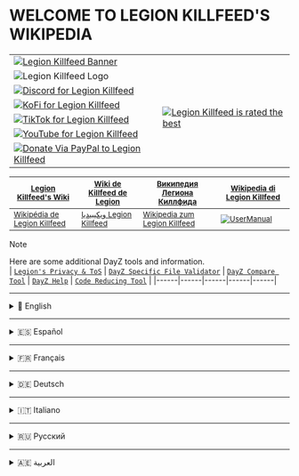 # WELCOME TO LEGION KILLFEED'S WIKIPEDIA

<table>
  <tr>
    <td colspan="2">
      <a href="https://killfeed.co/"><img src="https://killfeed.co/a/i/lkb.png" alt="Legion Killfeed Banner"></a>
    </td>
  </tr>
  <tr>
    <td><img src="https://killfeed.co/a/i/LK.gif" alt="Legion Killfeed Logo"></td>
    <td rowspan="6"><a href="https://www.trustpilot.com/review/killfeed.co"><img src="https://i.ibb.co/VYG3WVvg/Legion-Best.png" alt="Legion Killfeed is rated the best"></a></td>
  </tr>
  <tr>
    <td><a href="https://discord.gg/LegionKillfeed"><img src="https://killfeed.co/a/gh/LegionCord.png" alt="Discord for Legion Killfeed"></a></td>
  </tr>
  <tr>
    <td><a href="https://ko-fi.com/LegionKillfeed"><img src="https://killfeed.co/a/gh/LegionFi.png" alt="KoFi for Legion Killfeed"></a></td>
  </tr>
  <tr>
    <td><a href="https://www.tiktok.com/@legionkillfeed"><img src="https://killfeed.co/a/gh/LegionTok.png" alt="TikTok for Legion Killfeed"></a></td>
  </tr>
  <tr>
    <td><a href="https://youtube.com/@LegionKillfeed"><img src="https://killfeed.co/a/gh/LegionTube.png" alt="YouTube for Legion Killfeed"></a></td>
  </tr>
  <tr>
    <td><a href="https://PayPal.Me/CoderSoul"><img src="https://killfeed.co/a/gh/LegionPay.png" alt="Donate Via PayPal to Legion Killfeed"></a></td>
  </tr>
</table> 

| <sub>[Legion Killfeed's Wiki](https://github.com/Legion-Killfeed/DayZ/wiki/Home)</sub> | <sub>[Wiki de Killfeed de Legion](https://github.com/Legion-Killfeed/DayZ/wiki/Home)</sub> | <sub>[Википедия Легиона Киллфида](https://github.com/Legion-Killfeed/DayZ/wiki/Home)</sub> | <sub>[Wikipedia di Legion Killfeed](https://github.com/Legion-Killfeed/DayZ/wiki/Home)</sub> |
|------|------|------|------|
| <sub>[Wikipédia de Legion Killfeed](https://github.com/Legion-Killfeed/DayZ/wiki/Home)</sub> | <sub>[ويكيبيديا Legion Killfeed](https://github.com/Legion-Killfeed/DayZ/wiki/Home)</sub> | <sub>[Wikipedia zum Legion Killfeed](https://github.com/Legion-Killfeed/DayZ/wiki/Home)</sub> | <sub>[![UserManual](https://i.ibb.co/XZ2NDXqg/User-Manual-Icon.png)](https://github.com/Legion-Killfeed/DayZ/wiki/Home)</sub> |

> [!NOTE]
> Here are some additional DayZ tools and information.  
>  | [`Legion's Privacy & ToS`](https://killfeed.co/legal "Click to open Legion's Website") | [`DayZ Specific File Validator`](https://dayz.modding.click/file-validator "Click to view the dayz specific file validator") |  [`DayZ Compare Tool`](https://killfeed.co/dayz/compare-files "Click to jump to Dayz Compare Tool") | [`DayZ Help`](https://killfeed.co/dayz "Click to go to Legion's website") | [`Code Reducing Tool`](https://modding.click/code-reducer) |
> |------|------|------|------|------|

---

<details>
<summary>
📌 English
</summary>

- [Getting Started](https://github.com/Legion-Killfeed/DayZ/wiki/English/#getting-started)
- [How to Set Up the Bot](https://github.com/Legion-Killfeed/DayZ/wiki/English/#how-to-setup-bot)
- [FAQs & Tips](https://github.com/Legion-Killfeed/DayZ/wiki/English/#faqs)
- [Bot Invite](https://discord.com/oauth2/authorize?client_id=1122337769008680971)
- [Commands](https://github.com/Legion-Killfeed/DayZ/wiki/English/#commands)
  - [Subscriber Only](https://github.com/Legion-Killfeed/DayZ/wiki/English/#subscriber-only)
  - [Setup](https://github.com/Legion-Killfeed/DayZ/wiki/English/#subscriber-setup)
  - [Additional Settings](https://github.com/Legion-Killfeed/DayZ/wiki/English/#subscriber-additional)
  - [Admin](https://github.com/Legion-Killfeed/DayZ/wiki//#admin)
  - [Killfeed Settings](https://github.com/Legion-Killfeed/DayZ/wiki/English/#killfeed-settings)
  - [Server Styling](https://github.com/Legion-Killfeed/DayZ/wiki/English/#server-styling)
  - [Server Naming](https://github.com/Legion-Killfeed/DayZ/wiki/English/#server-naming)
  - [Scheduler](https://github.com/Legion-Killfeed/DayZ/wiki/English/#scheduler)
  - [PVE Auto Ban](https://github.com/Legion-Killfeed/DayZ/wiki/English/#pve-autoban)
  - [Shoppi Config](https://github.com/Legion-Killfeed/DayZ/wiki/English/#shoppi-config)
  - [Types.xml Editing](https://github.com/Legion-Killfeed/DayZ/wiki/English/#types-editing)
  - [Staff](https://github.com/Legion-Killfeed/DayZ/wiki/English/#staff)
  - [Economy](https://github.com/Legion-Killfeed/DayZ/wiki/English/#economy)
  - [File Editing](https://github.com/Legion-Killfeed/DayZ/wiki/English/#file-editing)

</details>

---

<details>
<summary>
🇪🇸 Español
</summary>
  
- [Primeros Pasos](https://github.com/Legion-Killfeed/DayZ/wiki/Spanish/#getting-started)
- [Cómo Configurar el Bot](https://github.com/Legion-Killfeed/DayZ/wiki/Spanish/#how-to-setup-bot)
- [Preguntas Frecuentes](https://github.com/Legion-Killfeed/DayZ/wiki/Spanish/#faqs)
- [Bot Invite](https://discord.com/oauth2/authorize?client_id=1122337769008680971)
- [Comandos](https://github.com/Legion-Killfeed/DayZ/wiki/Spanish/#commands)
  - [Solo para Suscriptores](https://github.com/Legion-Killfeed/DayZ/wiki/Spanish/#subscriber-only)
  - [Configuración](https://github.com/Legion-Killfeed/DayZ/wiki/Spanish/#subscriber-setup)
  - [Ajustes Adicionales](https://github.com/Legion-Killfeed/DayZ/wiki/Spanish/#subscriber-additional)
  - [Administrador](https://github.com/Legion-Killfeed/DayZ/wiki/Spanish/#admin)
  - [Configuración de Killfeed](https://github.com/Legion-Killfeed/DayZ/wiki/Spanish/#killfeed-settings)
  - [Estilo del Servidor](https://github.com/Legion-Killfeed/DayZ/wiki/Spanish/#server-styling)
  - [Opciones de Renombrado](https://github.com/Legion-Killfeed/DayZ/wiki/Spanish/#server-naming)
  - [Programador](https://github.com/Legion-Killfeed/DayZ/wiki/Spanish/#scheduler)
  - [Baneo Automático](https://github.com/Legion-Killfeed/DayZ/wiki/Spanish/#pve-autoban)
  - [Shoppi Config](https://github.com/Legion-Killfeed/DayZ/wiki/Spanish/#shoppi-config)
  - [Edición Types.xml](https://github.com/Legion-Killfeed/DayZ/wiki/Spanish/#types-editing)
  - [Staff](https://github.com/Legion-Killfeed/DayZ/wiki/Spanish/#staff)
  - [Economía](https://github.com/Legion-Killfeed/DayZ/wiki/Spanish/#economy)
  - [Edición de Archivos](https://github.com/Legion-Killfeed/DayZ/wiki/Spanish/#file-editing)

</details>

---

<details>
<summary>
🇫🇷 Français
</summary>
  
- [Mise en Route](https://github.com/Legion-Killfeed/DayZ/wiki/French/#getting-started)
- [Comment Configurer le Bot](https://github.com/Legion-Killfeed/DayZ/wiki/French/#how-to-setup-bot)
- [FAQ & Conseils](https://github.com/Legion-Killfeed/DayZ/wiki/French/#faqs)
- [Bot Invite](https://discord.com/oauth2/authorize?client_id=1122337769008680971)
- [Commandes](https://github.com/Legion-Killfeed/DayZ/wiki/French/#commands)
  - [Réservé aux Abonnés](https://github.com/Legion-Killfeed/DayZ/wiki/French/#subscriber-only)
  - [Mise en Place](https://github.com/Legion-Killfeed/DayZ/wiki/French/#subscriber-setup)
  - [Paramètres Supplémentaires](https://github.com/Legion-Killfeed/DayZ/wiki/French/#subscriber-additional)
  - [Administrateur](https://github.com/Legion-Killfeed/DayZ/wiki/French/#admin)
  - [Paramètres Killfeed](https://github.com/Legion-Killfeed/DayZ/wiki/French/#killfeed-settings)
  - [Personnalisation du Serveur](https://github.com/Legion-Killfeed/DayZ/wiki/French/#server-styling)
  - [Options de Renommage](https://github.com/Legion-Killfeed/DayZ/wiki/French/#server-naming)
  - [Planificateur](https://github.com/Legion-Killfeed/DayZ/wiki/French/#scheduler)
  - [Ban Automatique](https://github.com/Legion-Killfeed/DayZ/wiki/French/#pve-autoban)
  - [Configuration Shoppi](https://github.com/Legion-Killfeed/DayZ/wiki/French/#shoppi-config)
  - [Édition Types.xml](https://github.com/Legion-Killfeed/DayZ/wiki/French/#types-editing)
  - [Staff](https://github.com/Legion-Killfeed/DayZ/wiki/French/#staff)
  - [Économie](https://github.com/Legion-Killfeed/DayZ/wiki/French/#economy)
  - [Édition de Fichiers](https://github.com/Legion-Killfeed/DayZ/wiki/French/#file-editing)

</details>

---

<details>
<summary>
🇩🇪 Deutsch
</summary>
  
- [Erste Schritte](https://github.com/Legion-Killfeed/DayZ/wiki/German/#getting-started)
- [So Richten Sie den Bot ein](https://github.com/Legion-Killfeed/DayZ/wiki/German/#how-to-setup-bot)
- [FAQ & Tipps](https://github.com/Legion-Killfeed/DayZ/wiki/German/#faqs)
- [Bot Einladung](https://discord.com/oauth2/authorize?client_id=1122337769008680971)
- [Befehle](https://github.com/Legion-Killfeed/DayZ/wiki/German/#commands)
  - [Nur für Abonnenten](https://github.com/Legion-Killfeed/DayZ/wiki/German/#subscriber-only)
  - [Einrichtung](https://github.com/Legion-Killfeed/DayZ/wiki/German/#subscriber-setup)
  - [Zusätzliche Einstellungen](https://github.com/Legion-Killfeed/DayZ/wiki/German/#subscriber-additional)
  - [Administrator](https://github.com/Legion-Killfeed/DayZ/wiki/German/#admin)
  - [Killfeed Einstellungen](https://github.com/Legion-Killfeed/DayZ/wiki/German/#killfeed-settings)
  - [Server-Styling](https://github.com/Legion-Killfeed/DayZ/wiki/German/#server-styling)
  - [Umbenennungsoptionen](https://github.com/Legion-Killfeed/DayZ/wiki/German/#server-naming)
  - [Scheduler](https://github.com/Legion-Killfeed/DayZ/wiki/German/#scheduler)
  - [Automatisches Bannen](https://github.com/Legion-Killfeed/DayZ/wiki/German/#pve-autoban)
  - [Shoppi Konfiguration](https://github.com/Legion-Killfeed/DayZ/wiki/German/#shoppi-config)
  - [Bearbeitung Types.xml](https://github.com/Legion-Killfeed/DayZ/wiki/German/#types-editing)
  - [Staff](https://github.com/Legion-Killfeed/DayZ/wiki/German/#staff)
  - [Wirtschaft](https://github.com/Legion-Killfeed/DayZ/wiki/German/#economy)
  - [Dateibearbeitung](https://github.com/Legion-Killfeed/DayZ/wiki/German/#file-editing)
    
</details>

---

<details>
<summary>
🇮🇹 Italiano
</summary>

- [Per Iniziare](https://github.com/Legion-Killfeed/DayZ/wiki/Italian/#getting-started)
- [Come Configurare il Bot](https://github.com/Legion-Killfeed/DayZ/wiki/Italian/#how-to-setup-bot)
- [Domande Frequenti](https://github.com/Legion-Killfeed/DayZ/wiki/Italian/#faqs)
- [Bot Invite](https://discord.com/oauth2/authorize?client_id=1122337769008680971)
- [Comandi](https://github.com/Legion-Killfeed/DayZ/wiki/Italian/#commands)
  - [Solo per Abbonati](https://github.com/Legion-Killfeed/DayZ/wiki/Italian/#subscriber-only)
  - [Impostazioni](https://github.com/Legion-Killfeed/DayZ/wiki/Italian/#subscriber-setup)
  - [Impostazioni Aggiuntive](https://github.com/Legion-Killfeed/DayZ/wiki/Italian/#subscriber-additional)
  - [Amministratore](https://github.com/Legion-Killfeed/DayZ/wiki/Italian/#admin)
  - [Impostazioni Killfeed](https://github.com/Legion-Killfeed/DayZ/wiki/Italian/#killfeed-settings)
  - [Stile del Server](https://github.com/Legion-Killfeed/DayZ/wiki/Italian/#server-styling)
  - [Opzioni di Rinomina](https://github.com/Legion-Killfeed/DayZ/wiki/Italian/#server-naming)
  - [Pianificatore](https://github.com/Legion-Killfeed/DayZ/wiki/Italian/#scheduler)
  - [Ban Automatico](https://github.com/Legion-Killfeed/DayZ/wiki/Italian/#pve-autoban)
  - [Configurazione Shoppi](https://github.com/Legion-Killfeed/DayZ/wiki/Italian/#shoppi-config)
  - [Modifica Types.xml](https://github.com/Legion-Killfeed/DayZ/wiki/Italian/#types-editing)
  - [Staff](https://github.com/Legion-Killfeed/DayZ/wiki/Italian/#staff)
  - [Economia](https://github.com/Legion-Killfeed/DayZ/wiki/Italian/#economy)
  - [Modifica File](https://github.com/Legion-Killfeed/DayZ/wiki/Italian/#file-editing)

</details>

---

<details>
<summary>
🇷🇺 Русский
</summary>

- [Начало Работы](https://github.com/Legion-Killfeed/DayZ/wiki/Russian/#getting-started)
- [Как Настроить Бота](https://github.com/Legion-Killfeed/DayZ/wiki/Russian/#how-to-setup-bot)
- [Часто Задаваемые Вопросы](https://github.com/Legion-Killfeed/DayZ/wiki/Russian/#faqs)
- [Пригласить Бота](https://discord.com/oauth2/authorize?client_id=1122337769008680971)
- [Команды](https://github.com/Legion-Killfeed/DayZ/wiki/Russian/#commands)
  - [Только для Подписчиков](https://github.com/Legion-Killfeed/DayZ/wiki/Russian/#subscriber-only)
  - [Настройка](https://github.com/Legion-Killfeed/DayZ/wiki/Russian/#subscriber-setup)
  - [Дополнительные Настройки](https://github.com/Legion-Killfeed/DayZ/wiki/Russian/#subscriber-additional)
  - [Администратор](https://github.com/Legion-Killfeed/DayZ/wiki/Russian/#admin)
  - [Настройки Killfeed](https://github.com/Legion-Killfeed/DayZ/wiki/Russian/#killfeed-settings)
  - [Стилизация Сервера](https://github.com/Legion-Killfeed/DayZ/wiki/Russian/#server-styling)
  - [Переименование](https://github.com/Legion-Killfeed/DayZ/wiki/Russian/#server-naming)
  - [Планировщик](https://github.com/Legion-Killfeed/DayZ/wiki/Russian/#scheduler)
  - [Автобан](https://github.com/Legion-Killfeed/DayZ/wiki/Russian/#pve-autoban)
  - [Конфигурация Shoppi](https://github.com/Legion-Killfeed/DayZ/wiki/Russian/#shoppi-config)
  - [Редактирование Types.xml](https://github.com/Legion-Killfeed/DayZ/wiki/Russian/#types-editing)
  - [Персонал](https://github.com/Legion-Killfeed/DayZ/wiki/Russian/#staff)
  - [Экономика](https://github.com/Legion-Killfeed/DayZ/wiki/Russian/#economy)
  - [Редактирование Файлов](https://github.com/Legion-Killfeed/DayZ/wiki/Russian/#file-editing)

</details>

---

<details>
<summary>
🇦🇪 العربية
</summary>

- [البدء](https://github.com/Legion-Killfeed/DayZ/wiki/Arabic/#getting-started)
- [كيفية إعداد الروبوت](https://github.com/Legion-Killfeed/DayZ/wiki/Arabic/#how-to-setup-bot)
- [الأسئلة الشائعة](https://github.com/Legion-Killfeed/DayZ/wiki/Arabic/#faqs)
- [دعوة البوت](https://discord.com/oauth2/authorize?client_id=1122337769008680971)
- [الأوامر](https://github.com/Legion-Killfeed/DayZ/wiki/Arabic/#commands)
  - [المشتركون فقط](https://github.com/Legion-Killfeed/DayZ/wiki/Arabic/#subscriber-only)
  - [الإعداد](https://github.com/Legion-Killfeed/DayZ/wiki/Arabic/#subscriber-setup)
  - [إعدادات إضافية](https://github.com/Legion-Killfeed/DayZ/wiki/Arabic/#subscriber-additional)
  - [المسؤول](https://github.com/Legion-Killfeed/DayZ/wiki/Arabic/#admin)
  - [إعدادات Killfeed](https://github.com/Legion-Killfeed/DayZ/wiki/Arabic/#killfeed-settings)
  - [تصميم الخادم](https://github.com/Legion-Killfeed/DayZ/wiki/Arabic/#server-styling)
  - [إعادة التسمية](https://github.com/Legion-Killfeed/DayZ/wiki/Arabic/#server-naming)
  - [الجدولة](https://github.com/Legion-Killfeed/DayZ/wiki/Arabic/#scheduler)
  - [حظر تلقائي](https://github.com/Legion-Killfeed/DayZ/wiki/Arabic/#pve-autoban)
  - [إعدادات Shoppi](https://github.com/Legion-Killfeed/DayZ/wiki/Arabic/#shoppi-config)
  - [تحرير Types.xml](https://github.com/Legion-Killfeed/DayZ/wiki/Arabic/#types-editing)
  - [الموظفون](https://github.com/Legion-Killfeed/DayZ/wiki/Arabic/#staff)
  - [الاقتصاد](https://github.com/Legion-Killfeed/DayZ/wiki/Arabic/#economy)
  - [تحرير الملفات](https://github.com/Legion-Killfeed/DayZ/wiki/Arabic/#file-editing)

</details>

